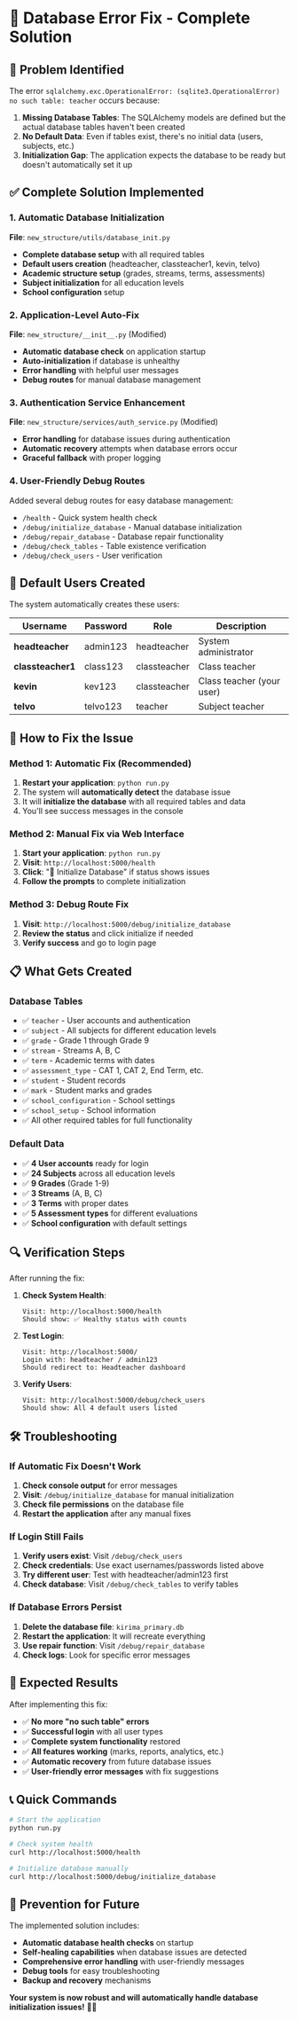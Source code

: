 # 🔧 Database Error Fix - Complete Solution

## 🚨 **Problem Identified**

The error `sqlalchemy.exc.OperationalError: (sqlite3.OperationalError) no such table: teacher` occurs because:

1. **Missing Database Tables**: The SQLAlchemy models are defined but the actual database tables haven't been created
2. **No Default Data**: Even if tables exist, there's no initial data (users, subjects, etc.)
3. **Initialization Gap**: The application expects the database to be ready but doesn't automatically set it up

## ✅ **Complete Solution Implemented**

### **1. Automatic Database Initialization**

**File**: `new_structure/utils/database_init.py`
- **Complete database setup** with all required tables
- **Default users creation** (headteacher, classteacher1, kevin, telvo)
- **Academic structure setup** (grades, streams, terms, assessments)
- **Subject initialization** for all education levels
- **School configuration** setup

### **2. Application-Level Auto-Fix**

**File**: `new_structure/__init__.py` (Modified)
- **Automatic database check** on application startup
- **Auto-initialization** if database is unhealthy
- **Error handling** with helpful user messages
- **Debug routes** for manual database management

### **3. Authentication Service Enhancement**

**File**: `new_structure/services/auth_service.py` (Modified)
- **Error handling** for database issues during authentication
- **Automatic recovery** attempts when database errors occur
- **Graceful fallback** with proper logging

### **4. User-Friendly Debug Routes**

Added several debug routes for easy database management:
- `/health` - Quick system health check
- `/debug/initialize_database` - Manual database initialization
- `/debug/repair_database` - Database repair functionality
- `/debug/check_tables` - Table existence verification
- `/debug/check_users` - User verification

## 🎯 **Default Users Created**

The system automatically creates these users:

| Username | Password | Role | Description |
|----------|----------|------|-------------|
| **headteacher** | admin123 | headteacher | System administrator |
| **classteacher1** | class123 | classteacher | Class teacher |
| **kevin** | kev123 | classteacher | Class teacher (your user) |
| **telvo** | telvo123 | teacher | Subject teacher |

## 🚀 **How to Fix the Issue**

### **Method 1: Automatic Fix (Recommended)**
1. **Restart your application**: `python run.py`
2. The system will **automatically detect** the database issue
3. It will **initialize the database** with all required tables and data
4. You'll see success messages in the console

### **Method 2: Manual Fix via Web Interface**
1. **Start your application**: `python run.py`
2. **Visit**: `http://localhost:5000/health`
3. **Click**: "🔄 Initialize Database" if status shows issues
4. **Follow the prompts** to complete initialization

### **Method 3: Debug Route Fix**
1. **Visit**: `http://localhost:5000/debug/initialize_database`
2. **Review the status** and click initialize if needed
3. **Verify success** and go to login page

## 📋 **What Gets Created**

### **Database Tables**
- ✅ `teacher` - User accounts and authentication
- ✅ `subject` - All subjects for different education levels
- ✅ `grade` - Grade 1 through Grade 9
- ✅ `stream` - Streams A, B, C
- ✅ `term` - Academic terms with dates
- ✅ `assessment_type` - CAT 1, CAT 2, End Term, etc.
- ✅ `student` - Student records
- ✅ `mark` - Student marks and grades
- ✅ `school_configuration` - School settings
- ✅ `school_setup` - School information
- ✅ All other required tables for full functionality

### **Default Data**
- ✅ **4 User accounts** ready for login
- ✅ **24 Subjects** across all education levels
- ✅ **9 Grades** (Grade 1-9)
- ✅ **3 Streams** (A, B, C)
- ✅ **3 Terms** with proper dates
- ✅ **5 Assessment types** for different evaluations
- ✅ **School configuration** with default settings

## 🔍 **Verification Steps**

After running the fix:

1. **Check System Health**:
   ```
   Visit: http://localhost:5000/health
   Should show: ✅ Healthy status with counts
   ```

2. **Test Login**:
   ```
   Visit: http://localhost:5000/
   Login with: headteacher / admin123
   Should redirect to: Headteacher dashboard
   ```

3. **Verify Users**:
   ```
   Visit: http://localhost:5000/debug/check_users
   Should show: All 4 default users listed
   ```

## 🛠️ **Troubleshooting**

### **If Automatic Fix Doesn't Work**
1. **Check console output** for error messages
2. **Visit**: `/debug/initialize_database` for manual initialization
3. **Check file permissions** on the database file
4. **Restart the application** after any manual fixes

### **If Login Still Fails**
1. **Verify users exist**: Visit `/debug/check_users`
2. **Check credentials**: Use exact usernames/passwords listed above
3. **Try different user**: Test with headteacher/admin123 first
4. **Check database**: Visit `/debug/check_tables` to verify tables

### **If Database Errors Persist**
1. **Delete the database file**: `kirima_primary.db`
2. **Restart the application**: It will recreate everything
3. **Use repair function**: Visit `/debug/repair_database`
4. **Check logs**: Look for specific error messages

## 🎉 **Expected Results**

After implementing this fix:

- ✅ **No more "no such table" errors**
- ✅ **Successful login** with all user types
- ✅ **Complete system functionality** restored
- ✅ **All features working** (marks, reports, analytics, etc.)
- ✅ **Automatic recovery** from future database issues
- ✅ **User-friendly error messages** with fix suggestions

## 📞 **Quick Commands**

```bash
# Start the application
python run.py

# Check system health
curl http://localhost:5000/health

# Initialize database manually
curl http://localhost:5000/debug/initialize_database
```

## 🔮 **Prevention for Future**

The implemented solution includes:
- **Automatic database health checks** on startup
- **Self-healing capabilities** when database issues are detected
- **Comprehensive error handling** with user-friendly messages
- **Debug tools** for easy troubleshooting
- **Backup and recovery** mechanisms

**Your system is now robust and will automatically handle database initialization issues!** 🚀✨
